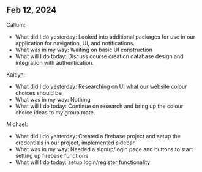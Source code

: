## Feb 12, 2024
Callum:
- What did I do yesterday: Looked into additional packages for use in our application for navigation, UI, and notifications.
- What was in my way: Waiting on basic UI construction
- What will I do today: Discuss course creation database design and integration with authentication.

Kaitlyn:
- What did I do yesterday: Researching on UI what our website colour choices should be
- What was in my way: Nothing
- What will I do today: Continue on research and bring up the colour choice ideas to my group mate. 

Michael:
- What did I do yesterday: Created a firebase project and setup the credentials in our project, implemented sidebar
- What was in my way: Needed a signup/login page and buttons to start setting up firebase functions
- What will I do today: setup login/register functionality
